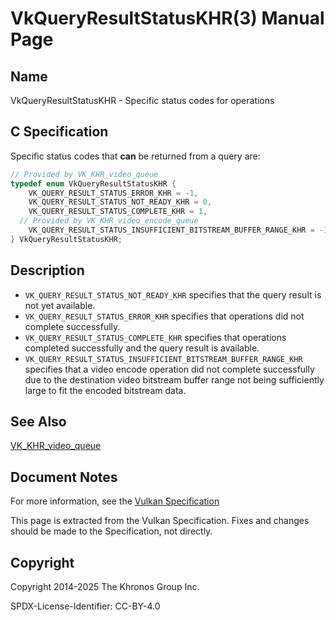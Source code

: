 # VkQueryResultStatusKHR(3) Manual Page

## Name

VkQueryResultStatusKHR - Specific status codes for operations



## [](#_c_specification)C Specification

Specific status codes that **can** be returned from a query are:

```c++
// Provided by VK_KHR_video_queue
typedef enum VkQueryResultStatusKHR {
    VK_QUERY_RESULT_STATUS_ERROR_KHR = -1,
    VK_QUERY_RESULT_STATUS_NOT_READY_KHR = 0,
    VK_QUERY_RESULT_STATUS_COMPLETE_KHR = 1,
  // Provided by VK_KHR_video_encode_queue
    VK_QUERY_RESULT_STATUS_INSUFFICIENT_BITSTREAM_BUFFER_RANGE_KHR = -1000299000,
} VkQueryResultStatusKHR;
```

## [](#_description)Description

- `VK_QUERY_RESULT_STATUS_NOT_READY_KHR` specifies that the query result is not yet available.
- `VK_QUERY_RESULT_STATUS_ERROR_KHR` specifies that operations did not complete successfully.
- `VK_QUERY_RESULT_STATUS_COMPLETE_KHR` specifies that operations completed successfully and the query result is available.
- `VK_QUERY_RESULT_STATUS_INSUFFICIENT_BITSTREAM_BUFFER_RANGE_KHR` specifies that a video encode operation did not complete successfully due to the destination video bitstream buffer range not being sufficiently large to fit the encoded bitstream data.

## [](#_see_also)See Also

[VK\_KHR\_video\_queue](https://registry.khronos.org/vulkan/specs/latest/man/html/VK_KHR_video_queue.html)

## [](#_document_notes)Document Notes

For more information, see the [Vulkan Specification](https://registry.khronos.org/vulkan/specs/latest/html/vkspec.html#VkQueryResultStatusKHR)

This page is extracted from the Vulkan Specification. Fixes and changes should be made to the Specification, not directly.

## [](#_copyright)Copyright

Copyright 2014-2025 The Khronos Group Inc.

SPDX-License-Identifier: CC-BY-4.0
